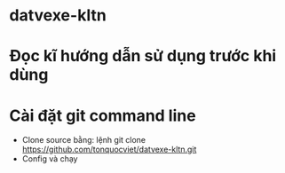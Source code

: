 # datvexe-kltn
# Đọc kĩ hướng dẫn sử dụng trước khi dùng
# Cài đặt git command line
+ Clone source bằng: lệnh git clone https://github.com/tonquocviet/datvexe-kltn.git
+ Config và chạy
